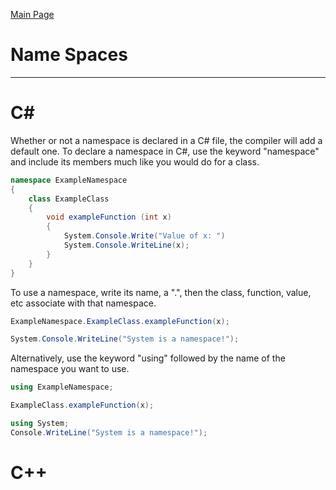 [Main Page](README.md)

# Name Spaces
-------------------------
C#
===
Whether or not a namespace is declared in a C# file, the compiler will add a default one. 
To declare a namespace in C#, use the keyword "namespace" and include its members much like you would do for a class.
```C#
namespace ExampleNamespace  
{  
	class ExampleClass  
	{  
		void exampleFunction (int x)  
		{  
			System.Console.Write("Value of x: ")  
			System.Console.WriteLine(x);  
		}  
	}  
}  
```
To use a namespace, write its name, a ".", then the class, function, value, etc associate with that namespace.
```C#
ExampleNamespace.ExampleClass.exampleFunction(x);  
```
```C#
System.Console.WriteLine("System is a namespace!");  
```
Alternatively, use the keyword "using" followed by the name of the namespace you want to use.  
```C#
using ExampleNamespace;  

ExampleClass.exampleFunction(x);  
```
```C#
using System;  
Console.WriteLine("System is a namespace!");  
```

C++
===